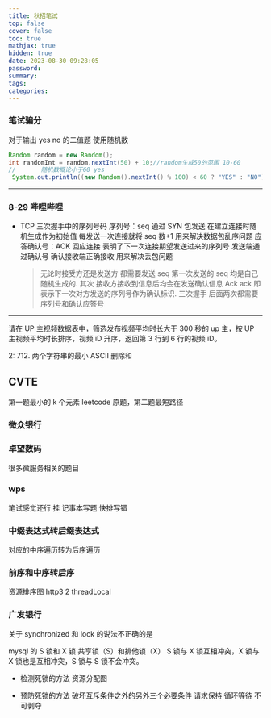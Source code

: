 ```yaml
---
title: 秋招笔试
top: false
cover: false
toc: true
mathjax: true
hidden: true
date: 2023-08-30 09:28:05
password:
summary:
tags:
categories:
---
```


### 笔试骗分

对于输出 yes no 的二值题
使用随机数

```java
Random random = new Random();
int randomInt = random.nextInt(50) + 10;//random生成50的范围 10-60
//       随机数概论小于60 yes
 System.out.println((new Random().nextInt() % 100) < 60 ? "YES" : "NO");
```

---

### 8-29 哔哩哔哩

- TCP 三次握手中的序列号码
  序列号：seq 通过 SYN 包发送 在建立连接时随机生成作为初始值 每发送一次连接就将 seq 数+1 用来解决数据包乱序问题
  应答确认号：ACK 回应连接 表明了下一次连接期望发送过来的序列号 发送端通过确认号 确认接收端正确接收 用来解决丢包问题
  > 无论时接受方还是发送方 都需要发送 seq 第一次发送的 seq 均是自己随机生成的.
  > 其次 接收方接收到信息后均会在发送确认信息 Ack ack 即表示下一次对方发送的序列号作为确认标识.
  > 三次握手 后面两次都需要序列号和确认应答号

---

请在 UP 主视频数据表中，筛选发布视频平均时长大于 300 秒的 up 主，按 UP 主视频平均时长排序，视频 iD 升序，返回第 3 行到 6 行的视频 iD。

2: 712. 两个字符串的最小 ASCII 删除和

## CVTE

第一题最小的 k 个元素 leetcode 原题，第二题最短路径

### 微众银行

### 卓望数码

很多微服务相关的题目

### wps

笔试感觉还行 挂 记事本写题 快排写错

### 中缀表达式转后缀表达式

对应的中序遍历转为后序遍历

### 前序和中序转后序

资源排序图
http3 2
threadLocal

### 广发银行

关于 synchronized 和 lock 的说法不正确的是

mysql 的 S 锁和 X 锁
共享锁（S）和排他锁（X）
S 锁与 X 锁互相冲突，X 锁与 X 锁也是互相冲突，S 锁与 S 锁不会冲突。

- 检测死锁的方法
  资源分配图

- 预防死锁的方法
  破坏互斥条件之外的另外三个必要条件 请求保持 循环等待 不可剥夺

